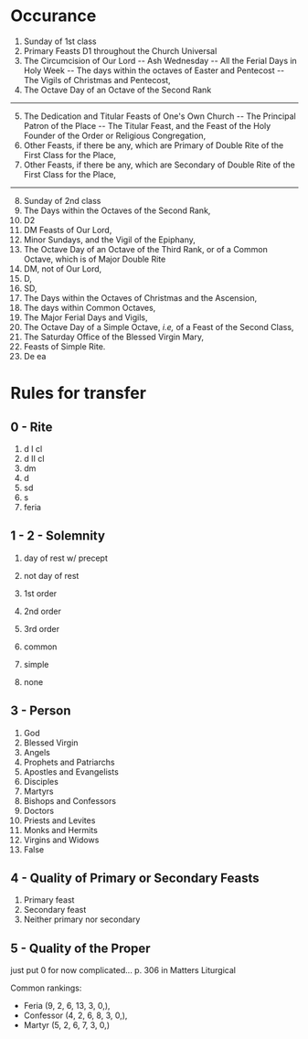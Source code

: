 # Occurance

1. Sunday of 1st class
2. Primary Feasts D1 throughout the Church Universal
3. The Circumcision of Our Lord -- Ash Wednesday -- All the Ferial Days in Holy Week -- The days within the octaves of Easter and Pentecost -- The Vigils of Christmas and Pentecost,
4. The Octave Day of an Octave of the Second Rank
---
5. The Dedication and Titular Feasts of One's Own Church -- The Principal Patron of the Place -- The Titular Feast, and the Feast of the Holy Founder of the Order or Religious Congregation,
6. Other Feasts, if there be any, which are Primary of Double Rite of the First Class for the Place, 
7. Other Feasts, if there be any, which are Secondary of Double Rite of the First Class for the Place, 
---
8. Sunday of 2nd class
9.  The Days within the Octaves of the Second Rank,
10. D2
11. DM Feasts of Our Lord,
12. Minor Sundays, and the Vigil of the Epiphany,
13. The Octave Day of an Octave of the Third Rank, or of a Common Octave, which is of Major Double Rite
14. DM, not of Our Lord,
15. D,
16. SD,
17. The Days within the Octaves of Christmas and the Ascension,
18. The days within Common Octaves, 
19. The Major Ferial Days and Vigils,
20. The Octave Day of a Simple Octave, *i.e,* of a Feast of the Second Class,
21. The Saturday Office of the Blessed Virgin Mary,
22. Feasts of Simple Rite.
23. De ea

# Rules for transfer

## 0 - Rite

1. d I cl
2. d II cl
3. dm
4. d
5. sd
8. s
9. feria

## 1 - 2 - Solemnity

1. day of rest w/ precept
2. not day of rest

1. 1st order
2. 2nd order
3. 3rd order
4. common
5. simple
6. none

## 3 - Person

1. God
2. Blessed Virgin
3. Angels
4. Prophets and Patriarchs
5. Apostles and Evangelists
6. Disciples
7. Martyrs
8. Bishops and Confessors
9. Doctors
10. Priests and Levites
11. Monks and Hermits
12. Virgins and Widows
13. False

## 4 - Quality of Primary or Secondary Feasts

1. Primary feast
2. Secondary feast
3. Neither primary nor secondary

## 5 - Quality of the Proper

just put 0 for now
complicated... p. 306 in Matters Liturgical

Common rankings: 

- Feria     (9, 2, 6, 13, 3, 0,),
- Confessor (4, 2, 6,  8, 3, 0,),
- Martyr    (5, 2, 6,  7, 3, 0,)
